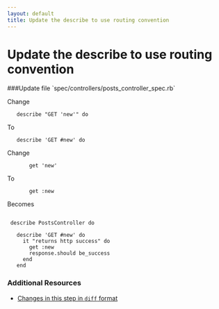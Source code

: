 ```yaml
---
layout: default
title: Update the describe to use routing convention
---
```


<h1 id="main">Update the describe to use routing convention</h1>
###Update file `spec/controllers/posts_controller_spec.rb`

Change
```
   describe "GET 'new'" do
```


To
```
   describe 'GET #new' do
```


Change
```
       get 'new'
```


To
```
       get :new
```


Becomes
```
 
 describe PostsController do
 
   describe 'GET #new' do
     it "returns http success" do
       get :new
       response.should be_success
     end
   end

```



### Additional Resources

* [Changes in this step in `diff` format](https://github.com/software-academy/rails_getting_started_bdd/commit/db27eb800b64e9e470f8fc85501a95634b287256)

